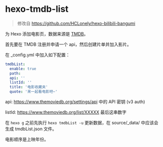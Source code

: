 # hexo-tmdb-list

> 修改自 https://github.com/HCLonely/hexo-bilibili-bangumi

为 Hexo 添加电影页，数据来源是 [TMDB](https://www.themoviedb.org/)。

首先要在 TMDB 注册并申请一个 api，然后创建片单并加入影片。

在 _config.yml 中加入如下配置：

```yaml
tmdbList:
  enable: true
  path:
  api: ''
  listId: ''
  title: '电影收藏夹'
  quote: '来一起看电影吧~'
```

api: https://www.themoviedb.org/settings/api 中的 API 密钥 (v3 auth)

listId: https://www.themoviedb.org/list/XXXXX 最后这串数字

在 `hexo g` 之前先执行 `hexo tmdbList -u` 更新数据，在 source/_data/ 中应该会生成 tmdbList.json 文件。

电影顺序是上映年份。
